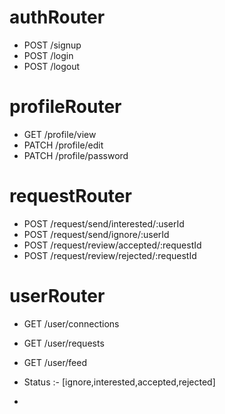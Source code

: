 
 # authRouter
 - POST /signup
 - POST /login
 - POST /logout

 # profileRouter
 - GET /profile/view
 - PATCH /profile/edit
 - PATCH /profile/password

 # requestRouter
 - POST /request/send/interested/:userId
 - POST /request/send/ignore/:userId
 - POST /request/review/accepted/:requestId
 - POST /request/review/rejected/:requestId

 # userRouter
 - GET /user/connections
 - GET /user/requests
 - GET /user/feed 


 - Status :- [ignore,interested,accepted,rejected]
 - 